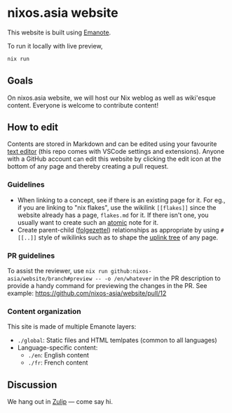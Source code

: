 # nixos.asia website

This website is built using [Emanote](https://emanote.srid.ca/).

To run it locally with live preview,

```sh
nix run
```

## Goals

On nixos.asia website, we will host our Nix weblog as well as wiki'esque content. Everyone is welcome to contribute content!

## How to edit

Contents are stored in Markdown and can be edited using your favourite [text editor](https://emanote.srid.ca/start/resources/editors) (this repo comes with VSCode settings and extensions). Anyone with a GitHub account can edit this website by clicking the edit icon at the bottom of any page and thereby creating a pull request.

### Guidelines

- When linking to a concept, see if there is an existing page for it. For eg., if you are linking to "nix flakes", use the wikilink `[[flakes]]` since the website already has a page, `flakes.md` for it. If there isn't one, you usually want to create such an [atomic](https://neuron.zettel.page/atomic) note for it.
- Create parent-child ([folgezettel](https://neuron.zettel.page/folgezettel)) relationships as appropriate by using `#[[..]]` style of wikilinks such as to shape the [uplink tree](https://emanote.srid.ca/guide/html-template/uptree) of any page.

### PR guidelines

To assist the reviewer, use `nix run github:nixos-asia/website/branch#preview -- -o /en/whatever` in the PR description to provide a handy command for previewing the changes in the PR. See example: https://github.com/nixos-asia/website/pull/12


### Content organization

This site is made of multiple Emanote layers:

- `./global`: Static files and HTML temlpates (common to all languages)
- Language-specific content:
    - `./en`: English content
    - `./fr`: French content


## Discussion

We hang out in [Zulip](https://nixos.zulipchat.com/) ― come say hi.
